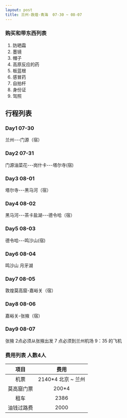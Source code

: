 ```yaml
---
layout: post
title: 兰州-敦煌-青海  07-30 ~ 08-07
---
```




### 购买和带东西列表

 1.  防晒霜
 2.  墨镜
 3.  帽子
 4.  高原反应的药
 5.  板蓝根
 6.  感冒药
 7.  自拍杆
 8.  身份证
 9.  驾照

##  行程列表

### Day1   07-30

兰州---门源（宿）   

###  Day2  07-31

门源油菜花---岗什卡---塔尔寺(宿)

###  Day3  08-01

塔尔寺---黑马河（宿） 

###  Day4  08-02

黑马河---茶卡盐湖---德令哈（宿）

###  Day5  08-03

德令哈---鸣沙山(宿)

###  Day6  08-04

鸣沙山  月牙湖  

### Day7   08-05

敦煌莫高窟-嘉峪关（宿）

### Day8   08-06

嘉峪关-张掖（宿）

###  Day9  08-07
 
张掖 2点必须从张掖出发 7 点必须到兰州机场 9：35 的飞机





### 费用列表 人数4人

| 项目 | 费用 |
|:-:|:-:|
| 机票 | 2140*4 北京 ~ 兰州 |
| 莫高窟门票 | 200*4 |
| 租车 | 2386 |
| 油钱过路费 | 2000 |
